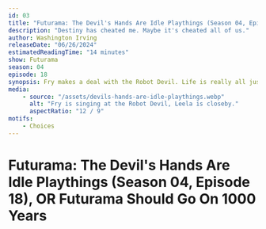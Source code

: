 ```yaml
---
id: 03
title: "Futurama: The Devil's Hands Are Idle Playthings (Season 04, Episode 18), OR Futurama Should Go On 1000 Years"
description: "Destiny has cheated me. Maybe it's cheated all of us."
author: Washington Irving
releaseDate: "06/26/2024"
estimatedReadingTime: "14 minutes"
show: Futurama
season: 04
episode: 18
synopsis: Fry makes a deal with the Robot Devil. Life is really all just deals and choices.
media:
    - source: "/assets/devils-hands-are-idle-playthings.webp"
      alt: "Fry is singing at the Robot Devil, Leela is closeby."
      aspectRatio: "12 / 9"
motifs:
    - Choices
---
```


# Futurama: The Devil's Hands Are Idle Playthings (Season 04, Episode 18), OR Futurama Should Go On 1000 Years